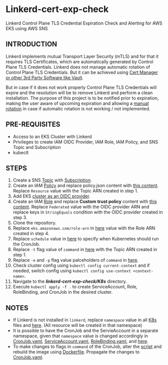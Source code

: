 # Linkerd-cert-exp-check
Linkerd Control Plane TLS Credential Expiration Check and Alerting for AWS EKS using AWS SNS

## INTRODUCTION
Linkerd implements mutual Transport Layer Security (mTLS) and for that it requires TLS Certificates, which are automatically generated by Control Plane TLS Credentials. Linkerd does not manage automatic rotation of Control Plane TLS Credentials. But it can be achieved using [Cert Manager or other 3rd Party Software like Vault](https://linkerd.io/2.9/tasks/automatically-rotating-control-plane-tls-credentials/).

 But in case if it does not work properly Control Plane TLS Credentials will expire and the resolution will be to remove Linkerd and perform a clean installation. The purpose of this project is to be notified prior to expiration, making the user aware of upcoming expiration and allowing a [manual rotation](https://linkerd.io/2.9/tasks/manually-rotating-control-plane-tls-credentials/) in case if automatic rotation is not working / not implemented.

 ## PRE-REQUISITES
 * Access to an EKS Cluster with Linkerd
 * Privileges to create IAM OIDC Provider, IAM Role, IAM Policy, and SNS Topic and Subscription
 * kubectl

 ## STEPS
 1. Create a SNS [Topic](https://docs.aws.amazon.com/sns/latest/dg/sns-create-topic.html) with [Subscription](https://docs.aws.amazon.com/sns/latest/dg/sns-create-subscribe-endpoint-to-topic.html).
 2. Create an IAM [Policy](https://docs.aws.amazon.com/IAM/latest/UserGuide/access_policies_create.html) and replace policy.json content with [this content](./AWS/Policy.json). Replace `Resource` value with the Topic ARN created in step 1.
 3. Add EKS [cluster as an OIDC provider](https://docs.aws.amazon.com/eks/latest/userguide/enable-iam-roles-for-service-accounts.html).
 4. Create an IAM [Role](https://docs.aws.amazon.com/IAM/latest/UserGuide/id_roles_create_for-custom.html) and replace **Custom trust policy** content with [this content](./AWS/TrustPolicy.json). Replace `Federated` value with the OIDC provider ARN and replace keys in `StringEquals` condition with the OIDC provider created in step 3.
 5. Clone the repository.
 6. Replace `eks.amazonaws.com/role-arn` in [here](./K8s/ServiceAccount.yaml) value with the Role ARN created in step 4.
 7. Replace `schedule` value in [here](./K8s/CronJob.yaml) to specify when Kubernetes should run the CronJob.
 8. Replace `-t` flag value of `command` in [here](./K8s/CronJob.yaml) with the Topic ARN created in step 1.
 9. Replace `-e` and `-p` flag value palceholders of `command` in [here](./K8s/CronJob.yaml).
 10. Check cluster config using `kubectl config current-context` and if needed, switch config using `kubectl config use-context <context-name>`.
 11. Navigate to the ***linkerd-cert-exp-check/K8s*** directory.
 12. Execute `kubectl apply -f .` to create ServiceAccount, Role, RoleBinding, and CronJob in the desired cluster.

 ## NOTES
 * If Linkerd is not installed in `linkerd`, replace `namespace` value in all [K8s](./K8s/) files and [here](./AWS/TrustPolicy.json). (All resource will be created in that namespace)
 * It is possible to have the CronJob and the ServieAccount in a separate namespace, given that `namespace` value is changed accordingly in [CronJob.yaml](./K8s/CronJob.yaml), [ServiceAccount.yaml](./K8s/ServiceAccount.yaml), [RoleBinding.yaml](./K8s/RoleBinding.yaml), and [here](./AWS/TrustPolicy.json).
 * To make changes to flags in `command` of the CronJob, alter the [script](./scripts/cert-exp-check.sh) and rebuild the image using [Dockerfile](./Dockerfile). Propagate the changes to [CronJob.yaml](./K8s/CronJob.yaml).
